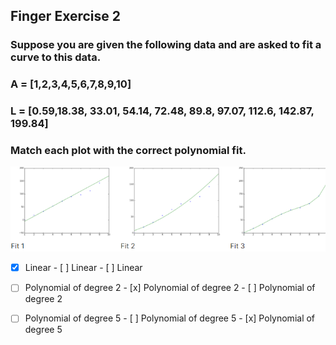 ## Finger Exercise 2
### Suppose you are given the following data and are asked to fit a curve to this data.

### A = [1,2,3,4,5,6,7,8,9,10]
### L = [0.59,18.38, 33.01, 54.14, 72.48, 89.8, 97.07, 112.6, 142.87, 199.84]
  
### Match each plot with the correct polynomial fit.

<img src = 'img1.png'>

- [x] Linear                   - [ ] Linear                  - [ ] Linear
- [ ] Polynomial of degree 2   - [x] Polynomial of degree 2  - [ ] Polynomial of degree 2
- [ ] Polynomial of degree 5   - [ ] Polynomial of degree 5  - [x] Polynomial of degree 5




<!-- linear
Fit 1


Linear


correct
smooth polynomial
Fit 2


Linear
Polynomial of degree 2
Polynomial of degree 5
correct
looks linear until x=6 then dips down then back up
Fit 3


Linear
Polynomial of degree 2
Polynomial of degree 5
correct
Is each fit an example of overfitting?

linear
Fit 1


Yes
No
correct
smooth polynomial
Fit 2


Yes
No
correct
looks linear until x=6 then dips down then back up
Fit 3


Yes
No
correct
Show answer -->